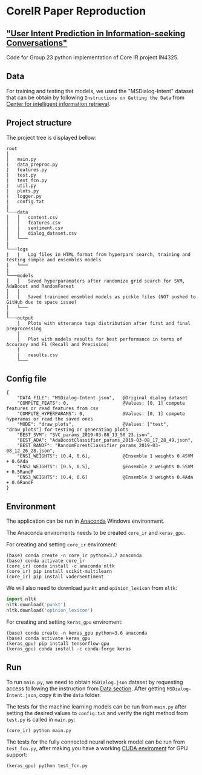 # CoreIR Paper Reproduction 
## ["User Intent Prediction in Information-seeking Conversations"](https://arxiv.org/abs/1901.03489)

Code for Group 23 python implementation of Core IR project IN4325.

## Data

For training and testing the models, we used the "MSDialog-Intent" dataset that can be obtain by following `Instructions on Getting the Data` from [Center for intelligent information retrieval](https://ciir.cs.umass.edu/downloads/msdialog/).

## Project structure

The project tree is displayed bellow:
```
root
│   
│   main.py
|   data_preproc.py
|   features.py
|   test.py
|   test_fcn.py
|   util.py
|   plots.py
|   logger.py
|   config.txt
|   
└───data
│   │   content.csv
│   │   features.csv
|   |   sentiment.csv
│   │   dialog_dataset.csv
│   └───
|
└───logs
|   |   Log files in HTML format from hyperpars search, training and testing simple and ensembles models
|   └───
|
└───models
│   │   Saved hyperparamaters after randomize grid search for SVM, AdaBoost and RandomForest
│   |  
│   │   Saved trainined ensmbled models as pickle files (NOT pushed to GitHub due to space issue) 
│   └───
|
└───output
    │   Plots with utterance tags distribution after first and final preprocessing
    │   
    │   Plot with models results for best performance in terms of Accuracy and F1 (Recall and Precision)
    |
    |   results.csv
    └───
```
    
## Config file

```
{
	"DATA_FILE": "MSDialog-Intent.json",   @Original dialog dataset
	"COMPUTE_FEATS": 0,                    @Values: [0, 1] compute features or read features from csv 
	"COMPUTE_HYPERPARAMS": 0,              @Values: [0, 1] compute hyperamas or read the saved ones
	"MODE": "draw_plots",                  @Values: ["test", "draw_plots"] for testing or generating plots
	"BEST_SVM": "SVC_params_2019-03-08_13_50_23.json",
	"BEST_ADA": "AdaBoostClassifier_params_2019-03-08_17_28_49.json",
	"BEST_RANDF": "RandomForestClassifier_params_2019-03-08_12_26_28.json",
	"ENS1_WEIGHTS": [0.4, 0.6],            @Ensemble 1 weights 0.4SVM + 0.6Ada
	"ENS2_WEIGHTS": [0.5, 0.5],            @Ensemble 2 weights 0.5SVM + 0.5RandF
	"ENS3_WEIGHTS": [0.4, 0.6]             @Ensemble 3 weights 0.4Ada + 0.6RandF
}
```

## Environment
The application can be run in [Anaconda](https://www.anaconda.com/download/) Windows environment.

The Anaconda enviroments needs to be created `core_ir` and `keras_gpu`.

For creating and setting `core_ir` enviroment:
```shell
(base) conda create -n core_ir python=3.7 anaconda
(base) conda activate core_ir
(core_ir) conda install -c anaconda nltk
(core_ir) pip install scikit-multilearn
(core_ir) pip install vaderSentiment
```

We will also need to download `punkt` and `opinion_lexicon` from `nltk`:
```python
import nltk
nltk.download('punkt')
nltk.download('opinion_lexicon')
```

For creating and setting `keras_gpu` enviroment:
```shell
(base) conda create -n keras_gpu python=3.6 anaconda
(base) conda activate keras_gpu
(keras_gpu) pip install tensorflow-gpu
(keras_gpu) conda install -c conda-forge keras 
```

## Run
To run `main.py`, we need to obtain `MSDialog.json` dataset by requesting access following the instruction from [Data section](#data).
After getting `MSDialog-Intent.json`, copy it in the `data` folder. 

The tests for the machine learning models can be run from `main.py` after setting the desired values to `config.txt` and verify the right method from `test.py` is called in `main.py`:
```shell
(core_ir) python main.py
```

The tests for the fully connected neural network model can be run from `test_fcn.py`, after making you have a working [CUDA enviroment](https://www.tensorflow.org/install/gpu) for GPU support:
```shell
(keras_gpu) python test_fcn.py
```
